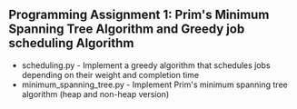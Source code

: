Programming Assignment 1: Prim's Minimum Spanning Tree Algorithm and Greedy job scheduling Algorithm
----------------------------------------------------------------------------------------------------

* scheduling.py - Implement a greedy algorithm that schedules jobs depending on their weight and completion time
* minimum_spanning_tree.py - Implement Prim's minimum spanning tree algorithm (heap and non-heap version)
